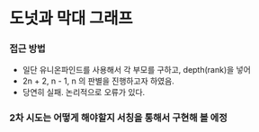 # 도넛과 막대 그래프

### 접근 방법
- 일단 유니온파인드를 사용해서 각 부모를 구하고, depth(rank)을 넣어
- 2n + 2, n - 1, n 의 판별을 진행하고자 하였음.
- 당연히 실패. 논리적으로 오류가 있다.

### 2차 시도는 어떻게 해야할지 서칭을 통해서 구현해 볼 에정